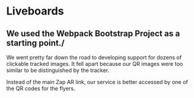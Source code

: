 # Liveboards

## We used the Webpack Bootstrap Project as a starting point./





We went pretty far down the road to developing support for dozens of clickable tracked images. It fell apart because our QR images were too similar to be distinguished by the tracker. 



Instead of the main Zap AR link, our service is better accessed by one of the QR codes for the flyers.

